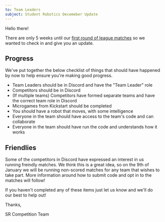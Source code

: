 ```yaml
---
to: Team Leaders
subject: Student Robotics Decemeber Update
---
```

Hello there!

There are only 5 weeks until our [first round of league matches](https://studentrobotics.org/events/sr2021/league-1/) so we wanted to check in and give you an update.

## Progress

We've put together the below checklist of things that should have happened by now to help ensure you're making good progress.

 - Team Leaders should be in Discord and have the "Team Leader" role
 - Competitors should be in Discord
 - (If multiple teams) Competitors have formed separate teams and have the correct team role in Discord
 - Microgames from Kickstart should be completed
 - You should have a robot that moves, with some intelligence
 - Everyone in the team should have access to the team's code and can collaborate
 - Everyone in the team should have run the code and understands how it works

## Friendlies

Some of the competitors in Discord have expressed an interest in us running freindly matches. We think this is a great idea, so on the 9th of January we will be running non-scored matches for any team that wishes to take part. More information around how to submit code and opt in to the matches will follow!


If you haven't completed any of these items just let us know and we'll do our best to help out!

Thanks,

SR Competition Team
